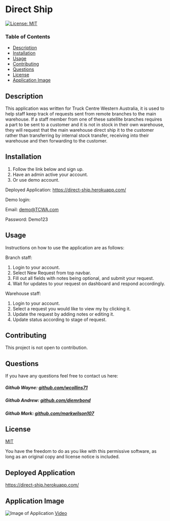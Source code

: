 # Direct Ship

[![License: MIT](https://img.shields.io/badge/License-MIT-yellow.svg)](https://opensource.org/licenses/MIT)

### Table of Contents

- [Description](#description)
- [Installation](#installation)
- [Usage](#usage)
- [Contributing](#contributing)
- [Questions](#questions)
- [License](#license)
- [Application Image](#application-image)

## Description

This application was written for Truck Centre Western Australia, it is used to help staff keep track of requests sent from remote branches to the main warehouse. If a staff member from one of these satellite branches requires a part to be sent to a customer and it is not in stock in their own warehouse, they will request that the main warehouse direct ship it to the customer rather than transferring by internal stock transfer, receiving into their warehouse and then forwarding to the customer.

## Installation

1. Follow the link below and sign up.
2. Have an admin active your account.
3. Or use demo account.

Deployed Application:
https://direct-ship.herokuapp.com/

Demo login:

Email: demo@TCWA.com

Password: Demo123

## Usage

Instructions on how to use the application are as follows: 

Branch staff: 
1. Login to your account. 
2. Select New Request from top navbar. 
3. Fill out all fields with notes being optional, and submit your request. 
4. Wait for updates to your request on dashboard and respond accordingly. 

Warehouse staff: 
1. Login to your account. 
2. Select a request you would like to view my by clicking it. 
3. Update the request by adding notes or editing it. 
4. Update status according to stage of request.

## Contributing

This project is not open to contribution.

## Questions

If you have any questions feel free to contact us here:

 ##### Github Wayne: [github.com/wcollins71](https://github.com/wcollins71)

 ##### Github Andrew: [github.com/diemrbond](https://github.com/diemrbond)

 ##### Github Mark: [github.com/markwilson107](https://github.com/markwilson107)

## License

[MIT](https://opensource.org/licenses/MIT)

You have the freedom to do as you like with this permissive software, as long as an original copy and license notice is included.

## Deployed Application

https://direct-ship.herokuapp.com/

## Application Image

 ![Image of Application](https://github.com/wcollins71/Direct-Ship/blob/main/image/deployed-application.png)
 [Video](https://drive.google.com/file/d/1xQdremJkDyBVzHsy7R7OJlh0_ByNvnqe/view)
